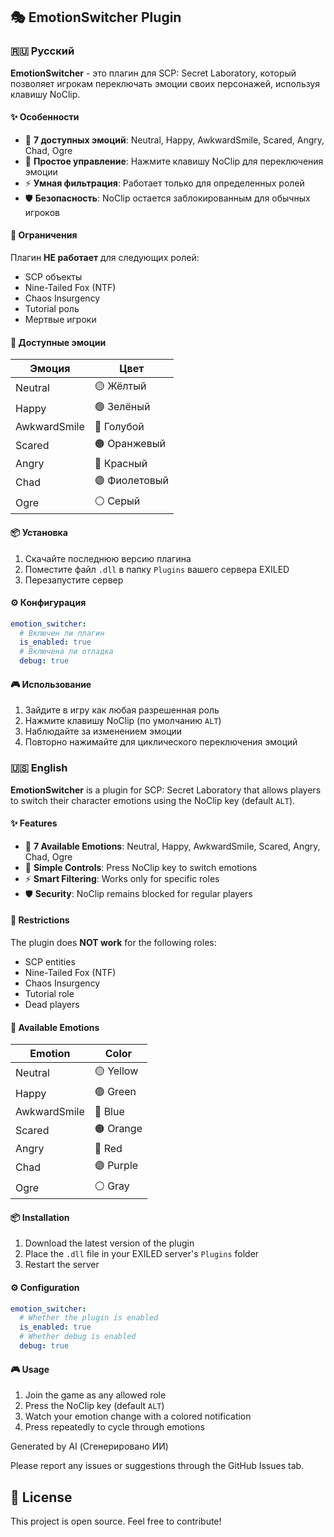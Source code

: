 ## 🎭 EmotionSwitcher Plugin

### 🇷🇺 Русский

**EmotionSwitcher** - это плагин для SCP: Secret Laboratory, который позволяет игрокам переключать эмоции своих персонажей, используя клавишу NoClip.

#### ✨ Особенности

- 🎨 **7 доступных эмоций**: Neutral, Happy, AwkwardSmile, Scared, Angry, Chad, Ogre
- 🎯 **Простое управление**: Нажмите клавишу NoClip для переключения эмоции
- ⚡ **Умная фильтрация**: Работает только для определенных ролей
- 🛡️ **Безопасность**: NoClip остается заблокированным для обычных игроков

#### 🚫 Ограничения

Плагин **НЕ работает** для следующих ролей:
- SCP объекты
- Nine-Tailed Fox (NTF)
- Chaos Insurgency
- Tutorial роль
- Мертвые игроки

#### 🎨 Доступные эмоции

| Эмоция | Цвет |
|--------|------|
| Neutral | 🟡 Жёлтый |
| Happy | 🟢 Зелёный |
| AwkwardSmile | 🔵 Голубой |
| Scared | 🟠 Оранжевый |
| Angry | 🔴 Красный |
| Chad | 🟣 Фиолетовый |
| Ogre | ⚪ Серый |

#### 📦 Установка

1. Скачайте последнюю версию плагина
2. Поместите файл `.dll` в папку `Plugins` вашего сервера EXILED
3. Перезапустите сервер

#### ⚙️ Конфигурация


```yaml
emotion_switcher:
  # Включен ли плагин
  is_enabled: true
  # Включена ли отладка
  debug: true

```

#### 🎮 Использование

1. Зайдите в игру как любая разрешенная роль
2. Нажмите клавишу NoClip (по умолчанию `ALT`)
3. Наблюдайте за изменением эмоции
4. Повторно нажимайте для циклического переключения эмоций

### 🇺🇸 English

**EmotionSwitcher** is a plugin for SCP: Secret Laboratory that allows players to switch their character emotions using the NoClip key (default `ALT`).

#### ✨ Features

- 🎨 **7 Available Emotions**: Neutral, Happy, AwkwardSmile, Scared, Angry, Chad, Ogre
- 🎯 **Simple Controls**: Press NoClip key to switch emotions
- ⚡ **Smart Filtering**: Works only for specific roles
- 🛡️ **Security**: NoClip remains blocked for regular players

#### 🚫 Restrictions

The plugin does **NOT work** for the following roles:
- SCP entities
- Nine-Tailed Fox (NTF)
- Chaos Insurgency
- Tutorial role
- Dead players

#### 🎨 Available Emotions

| Emotion | Color |
|---------|-------|
| Neutral | 🟡 Yellow |
| Happy | 🟢 Green |
| AwkwardSmile | 🔵 Blue |
| Scared | 🟠 Orange |
| Angry | 🔴 Red |
| Chad | 🟣 Purple |
| Ogre | ⚪ Gray |

#### 📦 Installation

1. Download the latest version of the plugin
2. Place the `.dll` file in your EXILED server's `Plugins` folder
3. Restart the server

#### ⚙️ Configuration


```yaml
emotion_switcher:
  # Whether the plugin is enabled
  is_enabled: true
  # Whether debug is enabled
  debug: true

```

#### 🎮 Usage

1. Join the game as any allowed role
2. Press the NoClip key (default `ALT`)
3. Watch your emotion change with a colored notification
4. Press repeatedly to cycle through emotions

Generated by AI
(Сгенерировано ИИ)


Please report any issues or suggestions through the GitHub Issues tab.

## 📄 License

This project is open source. Feel free to contribute!
